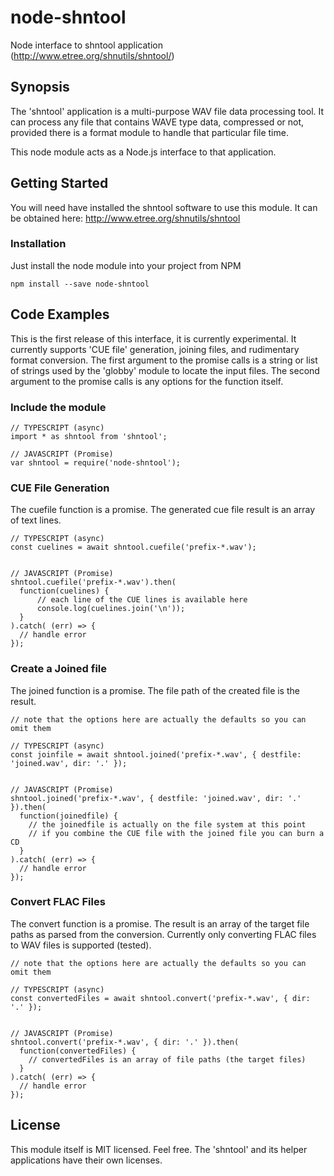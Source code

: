 # node-shntool
Node interface to shntool application (http://www.etree.org/shnutils/shntool/)

## Synopsis

The 'shntool' application is a multi-purpose WAV file data processing tool. It can process any file that contains WAVE type data, compressed or not, provided there is a format module to handle that particular file time.

This node module acts as a Node.js interface to that application.

## Getting Started

You will need have installed the shntool software to use this module.
It can be obtained here: http://www.etree.org/shnutils/shntool

### Installation

Just install the node module into your project from NPM

```
npm install --save node-shntool
```

## Code Examples

This is the first release of this interface, it is currently experimental.
It currently supports 'CUE file' generation, joining files, and rudimentary format conversion.
The first argument to the promise calls is a string or list of strings used by the 'globby' module to locate the input files.
The second argument to the promise calls is any options for the function itself.

### Include the module

```
// TYPESCRIPT (async)
import * as shntool from 'shntool';

// JAVASCRIPT (Promise)
var shntool = require('node-shntool');
```

### CUE File Generation

The cuefile function is a promise.
The generated cue file result is an array of text lines.

```
// TYPESCRIPT (async)
const cuelines = await shntool.cuefile('prefix-*.wav');


// JAVASCRIPT (Promise)
shntool.cuefile('prefix-*.wav').then(
  function(cuelines) {
      // each line of the CUE lines is available here
      console.log(cuelines.join('\n'));
  }
).catch( (err) => { 
  // handle error
});
```

### Create a Joined file

The joined function is a promise.
The file path of the created file is the result.

```
// note that the options here are actually the defaults so you can omit them

// TYPESCRIPT (async)
const joinfile = await shntool.joined('prefix-*.wav', { destfile: 'joined.wav', dir: '.' });


// JAVASCRIPT (Promise)
shntool.joined('prefix-*.wav', { destfile: 'joined.wav', dir: '.' }).then(
  function(joinedfile) {
    // the joinedfile is actually on the file system at this point
    // if you combine the CUE file with the joined file you can burn a CD
  }
).catch( (err) => { 
  // handle error
});
```

### Convert FLAC Files

The convert function is a promise.
The result is an array of the target file paths as parsed from the conversion.  Currently only converting FLAC files to WAV files is supported (tested).

```
// note that the options here are actually the defaults so you can omit them

// TYPESCRIPT (async)
const convertedFiles = await shntool.convert('prefix-*.wav', { dir: '.' });


// JAVASCRIPT (Promise)
shntool.convert('prefix-*.wav', { dir: '.' }).then(
  function(convertedFiles) {
    // convertedFiles is an array of file paths (the target files)
  }
).catch( (err) => { 
  // handle error
});
```

## License

This module itself is MIT licensed. Feel free.
The 'shntool' and its helper applications have their own licenses.
